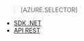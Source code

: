 ﻿> [AZURE.SELECTOR]
- [SDK .NET](/pt-br/documentation/articles/media-services-dotnet-get-started/)
- [API REST](/pt-br/documentation/articles/media-services-rest-get-started/)

<!--HONumber=45--> 
